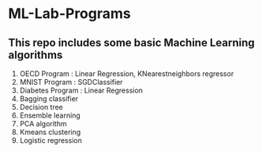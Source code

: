 # ML-Lab-Programs

## This repo includes some basic Machine Learning algorithms

1. OECD Program : Linear Regression, KNearestneighbors regressor
2. MNIST Program : SGDClassifier
3. Diabetes Program : Linear Regression
4. Bagging classifier
5. Decision tree
6. Ensemble learning
7. PCA algorithm
8. Kmeans clustering
9. Logistic regression
